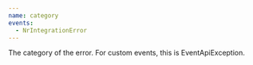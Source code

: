 ```yaml
---
name: category
events:
  - NrIntegrationError
---
```


The category of the error. For custom events, this is EventApiException.